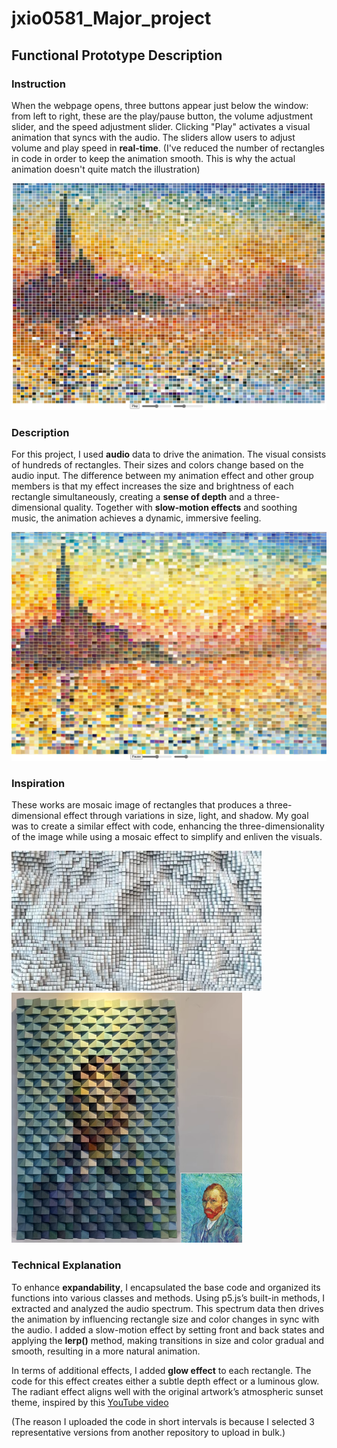 # jxio0581_Major_project
 
## Functional Prototype Description

### Instruction


When the webpage opens, three buttons appear just below the window: from left to right, these are the play/pause button, the volume adjustment slider, and the speed adjustment slider. Clicking "Play" activates a visual animation that syncs with the audio. The sliders allow users to adjust volume and play speed in **real-time**. (I've reduced the number of rectangles in code in order to keep the animation smooth. This is why the actual animation doesn't quite match the illustration)

![Rendering](assets/pic3.png)

### Description
For this project, I used **audio** data to drive the animation. The visual consists of hundreds of rectangles. Their sizes and colors change based on the audio input. The difference between my animation effect and other group members is that my effect increases the size and brightness of each rectangle simultaneously, creating a **sense of depth** and a three-dimensional quality. Together with **slow-motion effects** and soothing music, the animation achieves a dynamic, immersive feeling.

![Rendering](assets/pic4.png)

### Inspiration
These works are mosaic image of rectangles that produces a three-dimensional effect through variations in size, light, and shadow. My goal was to create a similar effect with code, enhancing the three-dimensionality of the image while using a mosaic effect to simplify and enliven the visuals.

<img src="assets/pic5.jpg" align=“center” width="400" />
<img src="assets/pic6.png" align=“center” height="400" />

### Technical Explanation
To enhance **expandability**, I encapsulated the base code and organized its functions into various classes and methods. Using p5.js’s built-in methods, I extracted and analyzed the audio spectrum. This spectrum data then drives the animation by influencing rectangle size and color changes in sync with the audio. I added a slow-motion effect by setting front and back states and applying the **lerp()** method, making transitions in size and color gradual and smooth, resulting in a more natural animation.

In terms of additional effects, I added **glow effect** to each rectangle. The code for this effect  creates either a subtle depth effect or a luminous glow. The radiant effect aligns well with the original artwork’s atmospheric sunset theme, inspired by this [YouTube video ](https://www.youtube.com/watch?v=iIWH3IUYHzM) 

(The reason I uploaded the code in short intervals is because I selected 3 representative versions from another repository to upload in bulk.)